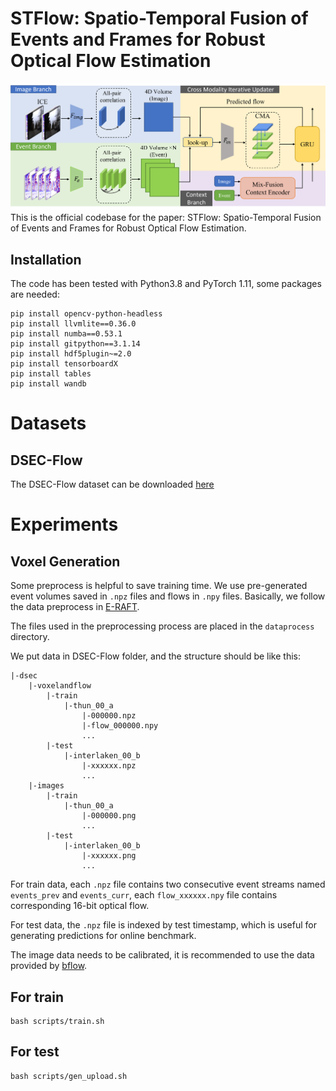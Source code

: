 # STFlow: Spatio-Temporal Fusion of Events and Frames for Robust Optical Flow Estimation


![](./img/STF-framework.png)
This is the official codebase for the paper: STFlow: Spatio-Temporal Fusion of Events and Frames for Robust Optical Flow Estimation.

## Installation
The code has been tested with Python3.8 and PyTorch 1.11, some packages are needed:
```
pip install opencv-python-headless
pip install llvmlite==0.36.0
pip install numba==0.53.1
pip install gitpython==3.1.14
pip install hdf5plugin~=2.0
pip install tensorboardX 
pip install tables
pip install wandb
```

# Datasets
## DSEC-Flow
The DSEC-Flow dataset can be downloaded [here](https://dsec.ifi.uzh.ch/dsec-datasets/download/)


# Experiments

## Voxel Generation
Some preprocess is helpful to save training time. We use pre-generated event volumes saved in `.npz` files and flows in `.npy` files. Basically, we follow the data preprocess in [E-RAFT](https://github.com/uzh-rpg/E-RAFT).

The files used in the preprocessing process are placed in the `dataprocess` directory.

We put data in DSEC-Flow folder, and the structure should be like this:
```
|-dsec
    |-voxelandflow
        |-train
            |-thun_00_a
                |-000000.npz
                |-flow_000000.npy
                ...
        |-test
            |-interlaken_00_b
                |-xxxxxx.npz
                ...
    |-images
        |-train
            |-thun_00_a
                |-000000.png
                ...
        |-test
            |-interlaken_00_b
                |-xxxxxx.png
                ...
```

For train data, each `.npz` file contains two consecutive event streams named `events_prev` and `events_curr`, each `flow_xxxxxx.npy` file contains corresponding 16-bit optical flow.

For test data, the `.npz` file is indexed by test timestamp, which is useful for generating predictions for online benchmark.

The image data needs to be calibrated, it is recommended to use the data provided by [bflow](https://github.com/uzh-rpg/bflow).

## For train
```
bash scripts/train.sh
```

## For test
```
bash scripts/gen_upload.sh
```

